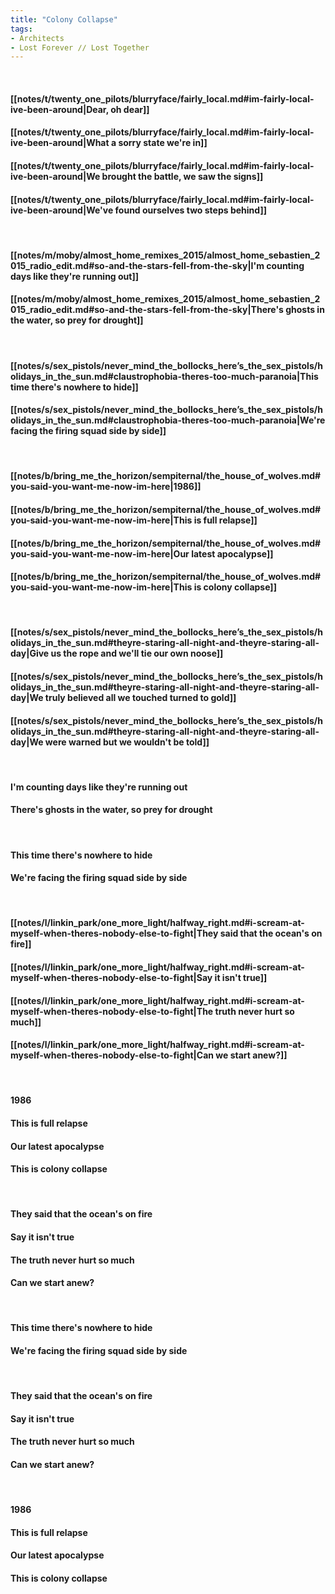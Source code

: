 ```yaml
---
title: "Colony Collapse"
tags:
- Architects
- Lost Forever ∕∕ Lost Together
---
```

&nbsp;
#### [[notes/t/twenty_one_pilots/blurryface/fairly_local.md#im-fairly-local-ive-been-around|Dear, oh dear]]
#### [[notes/t/twenty_one_pilots/blurryface/fairly_local.md#im-fairly-local-ive-been-around|What a sorry state we're in]]
#### [[notes/t/twenty_one_pilots/blurryface/fairly_local.md#im-fairly-local-ive-been-around|We brought the battle, we saw the signs]]
#### [[notes/t/twenty_one_pilots/blurryface/fairly_local.md#im-fairly-local-ive-been-around|We've found ourselves two steps behind]]
&nbsp;
#### [[notes/m/moby/almost_home_remixes_2015/almost_home_sebastien_2015_radio_edit.md#so-and-the-stars-fell-from-the-sky|I'm counting days like they're running out]]
#### [[notes/m/moby/almost_home_remixes_2015/almost_home_sebastien_2015_radio_edit.md#so-and-the-stars-fell-from-the-sky|There's ghosts in the water, so prey for drought]]
&nbsp;
#### [[notes/s/sex_pistols/never_mind_the_bollocks_here’s_the_sex_pistols/holidays_in_the_sun.md#claustrophobia-theres-too-much-paranoia|This time there's nowhere to hide]]
#### [[notes/s/sex_pistols/never_mind_the_bollocks_here’s_the_sex_pistols/holidays_in_the_sun.md#claustrophobia-theres-too-much-paranoia|We're facing the firing squad side by side]]
&nbsp;
#### [[notes/b/bring_me_the_horizon/sempiternal/the_house_of_wolves.md#you-said-you-want-me-now-im-here|1986]]
#### [[notes/b/bring_me_the_horizon/sempiternal/the_house_of_wolves.md#you-said-you-want-me-now-im-here|This is full relapse]]
#### [[notes/b/bring_me_the_horizon/sempiternal/the_house_of_wolves.md#you-said-you-want-me-now-im-here|Our latest apocalypse]]
#### [[notes/b/bring_me_the_horizon/sempiternal/the_house_of_wolves.md#you-said-you-want-me-now-im-here|This is colony collapse]]
&nbsp;
#### [[notes/s/sex_pistols/never_mind_the_bollocks_here’s_the_sex_pistols/holidays_in_the_sun.md#theyre-staring-all-night-and-theyre-staring-all-day|Give us the rope and we'll tie our own noose]]
#### [[notes/s/sex_pistols/never_mind_the_bollocks_here’s_the_sex_pistols/holidays_in_the_sun.md#theyre-staring-all-night-and-theyre-staring-all-day|We truly believed all we touched turned to gold]]
#### [[notes/s/sex_pistols/never_mind_the_bollocks_here’s_the_sex_pistols/holidays_in_the_sun.md#theyre-staring-all-night-and-theyre-staring-all-day|We were warned but we wouldn't be told]]
&nbsp;
#### I'm counting days like they're running out
#### There's ghosts in the water, so prey for drought
&nbsp;
#### This time there's nowhere to hide
#### We're facing the firing squad side by side
&nbsp;
#### [[notes/l/linkin_park/one_more_light/halfway_right.md#i-scream-at-myself-when-theres-nobody-else-to-fight|They said that the ocean's on fire]]
#### [[notes/l/linkin_park/one_more_light/halfway_right.md#i-scream-at-myself-when-theres-nobody-else-to-fight|Say it isn't true]]
#### [[notes/l/linkin_park/one_more_light/halfway_right.md#i-scream-at-myself-when-theres-nobody-else-to-fight|The truth never hurt so much]]
#### [[notes/l/linkin_park/one_more_light/halfway_right.md#i-scream-at-myself-when-theres-nobody-else-to-fight|Can we start anew?]]
&nbsp;
#### 1986
#### This is full relapse
#### Our latest apocalypse
#### This is colony collapse
&nbsp;
#### They said that the ocean's on fire
#### Say it isn't true 
#### The truth never hurt so much
#### Can we start anew?
&nbsp;
#### This time there's nowhere to hide
#### We're facing the firing squad side by side
&nbsp;
#### They said that the ocean's on fire
#### Say it isn't true 
#### The truth never hurt so much
#### Can we start anew?
&nbsp;
#### 1986
#### This is full relapse
#### Our latest apocalypse
#### This is colony collapse
